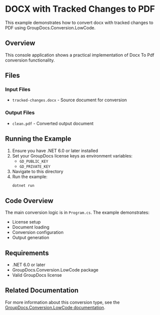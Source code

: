 # DOCX with Tracked Changes to PDF

This example demonstrates how to convert docx with tracked changes to PDF using GroupDocs.Conversion.LowCode.

## Overview

This console application shows a practical implementation of Docx To Pdf conversion functionality.

## Files

### Input Files
- `tracked-changes.docx` - Source document for conversion

### Output Files
- `clean.pdf` - Converted output document

## Running the Example

1. Ensure you have .NET 6.0 or later installed
2. Set your GroupDocs license keys as environment variables:
   - `GD_PUBLIC_KEY`
   - `GD_PRIVATE_KEY`
3. Navigate to this directory
4. Run the example:
   ```bash
   dotnet run
   ```

## Code Overview

The main conversion logic is in `Program.cs`. The example demonstrates:
- License setup
- Document loading
- Conversion configuration
- Output generation

## Requirements

- .NET 6.0 or later
- GroupDocs.Conversion.LowCode package
- Valid GroupDocs license

## Related Documentation

For more information about this conversion type, see the [GroupDocs.Conversion.LowCode documentation](https://docs.groupdocs.net/conversion/developer-guide/using-docx-to-pdf-converter/).
